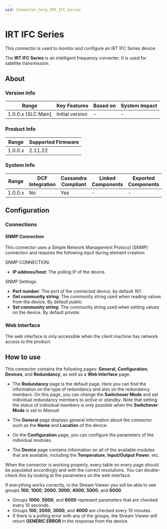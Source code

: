```yaml
---
uid: Connector_help_IRT_IFC_Series
---
```


# IRT IFC Series

This connector is used to monitor and configure an IRT IFC Series device.

The **IRT IFC Series** is an intelligent frequency converter. It is used for satellite transmission.

## About

### Version Info

| Range                | Key Features     | Based on     | System Impact     |
|----------------------|------------------|--------------|-------------------|
| 1.0.0.x [SLC Main]   | Initial version  | -            | -                 |

### Product Info

| Range     | Supported Firmware     |
|-----------|------------------------|
| 1.0.0.x   | 2.11.22                |

### System Info

| Range     | DCF Integration     | Cassandra Compliant     | Linked Components     | Exported Components     |
|-----------|---------------------|-------------------------|-----------------------|-------------------------|
| 1.0.0.x   | No                  | Yes                     | -                     | -                       |

## Configuration

### Connections

#### SNMP Connection

This connector uses a Simple Network Management Protocol (SNMP) connection and requires the following input during element creation:

SNMP CONNECTION:

- **IP address/host**: The polling IP of the device.

SNMP Settings:

- **Port number**: The port of the connected device, by default *161*.
- **Get community string**: The community string used when reading values from the device. By default *public*.
- **Set community string**: The community string used when setting values on the device. By default *private*.

### Web Interface

The web interface is only accessible when the client machine has network access to the product.

## How to use

This connector contains the following pages: **General**, **Configuration**, **Devices**, and **Redundancy**, as well as a **Web Interface** page.

- The **Redundancy** page is the default page. Here you can find the information on the type of redundancy and also on the redundancy members. On this page, you can change the **Switchover Mode** and set individual redundancy members to *active* or *standby*. Note that setting the status of individual members is only possible when the **Switchover Mode** is set to *Manual*.

- The **General** page displays general information about the connector such as the **Name** and **Location** of the device.

- On the **Configuration** page, you can configure the parameters of the individual modules.

- The **Device** page contains information on all of the available modules that are available, including the **Temperature**, **Input/Output Power**, etc.

When the connector is working properly, every table on every page should be populated accordingly and with the correct resolutions. You can double-check this by looking at the parameters on the web interface.

If everything works correctly, in the Stream Viewer you will be able to see groups **100**, **1000**, **2000**, **3000**, **4000**, **5000**, and **6000**.

- Groups **1000**, **5000**, and **6000** represent parameters that are checked every 10 seconds.
- Groups **100**, **2000**, **3000**, and **4000** are checked every 10 minutes.
- If there is a polling error with any of the groups, the Stream Viewer will return **GENERIC ERROR** in the response from the device.
